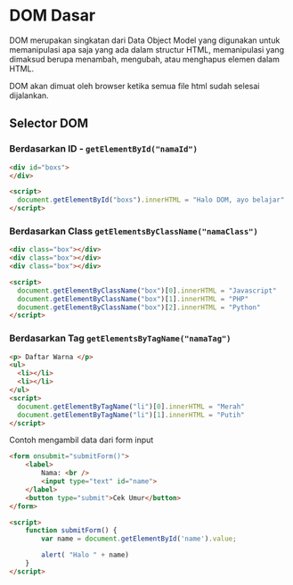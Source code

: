 # DOM Dasar

DOM merupakan singkatan dari Data Object Model yang digunakan untuk memanipulasi apa saja yang ada dalam structur HTML, memanipulasi yang dimaksud berupa menambah, mengubah, atau menghapus elemen dalam HTML.

DOM akan dimuat oleh browser ketika semua file html sudah selesai dijalankan.

## Selector DOM

### Berdasarkan ID - `getElementById("namaId")`

```html
<div id="boxs">
</div>

<script>
  document.getElementById("boxs").innerHTML = "Halo DOM, ayo belajar"
</script>
```

### Berdasarkan Class `getElementsByClassName("namaClass")`
```html
<div class="box"></div>
<div class="box"></div>
<div class="box"></div>

<script>
  document.getElementByClassName("box")[0].innerHTML = "Javascript"
  document.getElementByClassName("box")[1].innerHTML = "PHP"
  document.getElementByClassName("box")[2].innerHTML = "Python"
</script>
```

### Berdasarkan Tag `getElementsByTagName("namaTag")`
```html
<p> Daftar Warna </p>
<ul>
  <li></li>
  <li></li>
</ul>
<script>
  document.getElementByTagName("li")[0].innerHTML = "Merah"
  document.getElementByTagName("li")[1].innerHTML = "Putih"
</script>
```

Contoh mengambil data dari form input

```html
<form onsubmit="submitForm()">
    <label>
        Nama: <br />
        <input type="text" id="name">
    </label>
    <button type="submit">Cek Umur</button>
</form>

<script>
    function submitForm() {
        var name = document.getElementById('name').value;

        alert( "Halo " + name)
    }
</script>
```
